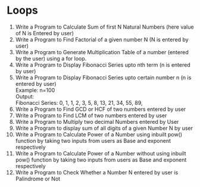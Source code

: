 # Loops

1) Write a Program to Calculate Sum of first N Natural Numbers (here value of N is Entered by user)
2) Write a Program to Find Factorial of a given number N (N is entered by user)
3) Write a Program to Generate Multiplication Table of a number (entered by the user) using a for loop.
4) Write a Program to Display Fibonacci Series upto nth term (n is entered by user)
5) Write a Program to Display Fibonacci Series upto certain number n (n is entered by user)\
Example: n=100\
Output:\
Fibonacci Series: 0, 1, 1, 2, 3, 5, 8, 13, 21, 34, 55, 89,
6) Write a Program to Find GCD or HCF of two numbers entered by user
7) Write a Program to Find LCM of two numbers entered by user
8) Write a Program to Multiply two decimal Numbers entered by User
9) Write a Program to display sum of all digits of a given Number N by user
10) Write a Program to Calculate Power of a Number using inbuilt pow() function by taking two inputs from users as Base and exponent respectively
11) Write a Program to Calculate Power of a Number without using inbuilt pow() function by taking two inputs from users as Base and exponent respectively
12) Write a Program to Check Whether a Number N entered by user is Palindrome or Not
